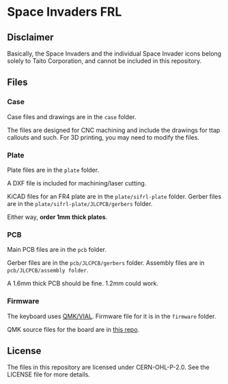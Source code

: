 # Space Invaders FRL

## Disclaimer

Basically, the Space Invaders and the individual Space Invader icons belong solely to Taito Corporation, and cannot be included in this repository. 

## Files

### Case

Case files and drawings are in the `case` folder.

The files are designed for CNC machining and include the drawings for ttap callouts and such. For 3D printing, you may need to modify the files.

### Plate

Plate files are in the `plate` folder.

A DXF file is included for machining/laser cutting.

KiCAD files for an FR4 plate are in the `plate/sifrl-plate` folder. Gerber files are in the `plate/sifrl-plate/JLCPCB/gerbers` folder.

Either way, **order 1mm thick plates**.

### PCB

Main PCB files are in the `pcb` folder.

Gerber files are in the `pcb/JLCPCB/gerbers` folder. Assembly files are in `pcb/JLCPCB/assembly folder`.

A 1.6mm thick PCB should be fine. 1.2mm could work.

### Firmware

The keyboard uses [QMK/VIAL](https://get.vial.today/). Firmware file for it is in the `firmware` folder.

QMK source files for the board are in [this repo](https://github.com/ramonimbao/vial-qmk/tree/kb/sifrl/keyboards/ramonimbao/sifrl).

## License

The files in this repository are licensed under CERN-OHL-P-2.0. See the LICENSE file for more details.